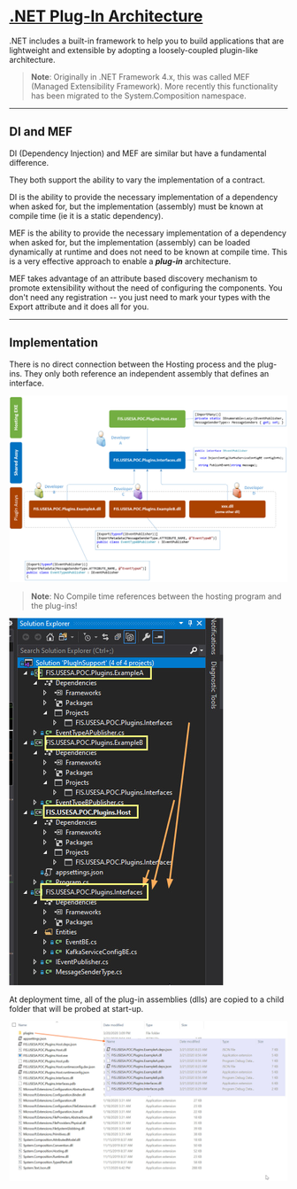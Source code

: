 ﻿# [.NET Plug-In Architecture](https://github.com/TomBruns/DotNetCorePlugins)

.NET includes a built-in framework to help you to build applications that are lightweight and extensible by adopting a loosely-coupled plugin-like architecture.

> **Note**: Originally in .NET Framework 4.x, this was called MEF (Managed Extensibility Framework).  More recently this functionality has been migrated to the System.Composition namespace.

---
## DI and MEF

DI (Dependency Injection) and MEF are similar but have a fundamental difference.

They both support the ability to vary the implementation of a contract.

DI is the ability to provide the necessary implementation of a dependency when asked for, but the implementation (assembly) must be known at compile time (ie it is a static dependency).

MEF is the ability to provide the necessary implementation of a dependency when asked for, but the implementation (assembly) can be loaded dynamically at runtime and does not need to be known at compile time.  This is a very effective approach to enable a ***plug-in*** architecture.

MEF takes advantage of an attribute based discovery mechanism to promote extensibility without the need of configuring the components. You don't need any registration -- you just need to mark your types with the Export attribute and it does all for you. 

---
## Implementation

There is no direct connection between the Hosting process and the plug-ins.  They only both reference an independent assembly that defines an interface.

![docker-compose up -d Screenshot](images/assemblies2.jpg?raw=true)

> **Note**: No Compile time references between the hosting program and the plug-ins! 

![docker-compose up -d Screenshot](images/solution2.jpg?raw=true)

At deployment time, all of the plug-in assemblies (dlls) are copied to a child folder that will be probed at start-up.

![docker-compose up -d Screenshot](images/folders.jpg?raw=true)